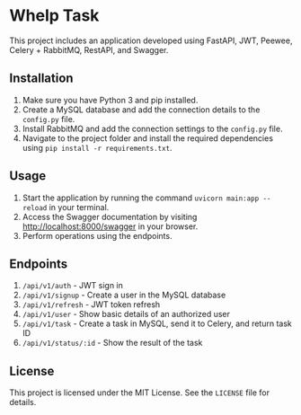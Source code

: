 # Whelp Task

This project includes an application developed using FastAPI, JWT, Peewee, Celery + RabbitMQ, RestAPI, and Swagger.

## Installation

1. Make sure you have Python 3 and pip installed.
2. Create a MySQL database and add the connection details to the `config.py` file.
3. Install RabbitMQ and add the connection settings to the `config.py` file.
4. Navigate to the project folder and install the required dependencies using `pip install -r requirements.txt`.

## Usage

1. Start the application by running the command `uvicorn main:app --reload` in your terminal.
2. Access the Swagger documentation by visiting [http://localhost:8000/swagger](http://localhost:8000/swagger) in your browser.
3. Perform operations using the endpoints.

## Endpoints

1. `/api/v1/auth` - JWT sign in
2. `/api/v1/signup` - Create a user in the MySQL database
3. `/api/v1/refresh` - JWT token refresh
4. `/api/v1/user` - Show basic details of an authorized user
5. `/api/v1/task` - Create a task in MySQL, send it to Celery, and return task ID
6. `/api/v1/status/:id` - Show the result of the task

## License

This project is licensed under the MIT License. See the `LICENSE` file for details.
